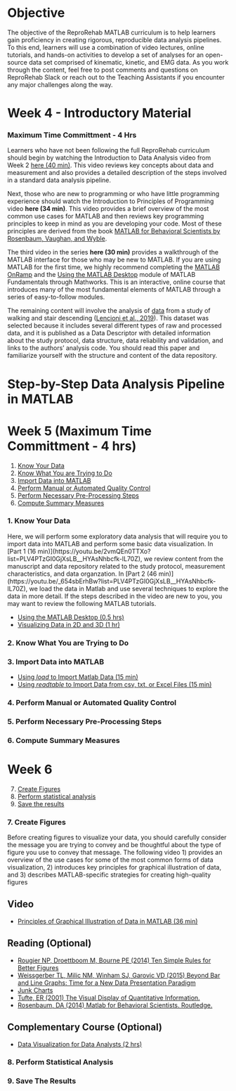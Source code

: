 # Objective
The objective of the ReproRehab MATLAB curriculum is to help learners gain proficiency in creating rigorous, reproducible data analysis pipelines. To this end, learners will use a combination of video lectures, online tutorials, and hands-on activities to develop a set of analyses for an open-source data set comprised of kinematic, kinetic, and EMG data. As you work through the content, feel free to post comments and questions on ReproRehab Slack or reach out to the Teaching Assistants if you encounter any major challenges along the way.

# Week 4 - Introductory Material 
### Maximum Time Committment - 4 Hrs
Learners who have not been following the full ReproRehab curriculum should begin by watching the Introduction to Data Analysis video from Week 2 [here (40 min)](https://www.youtube.com/watch?v=13IuiwPAPUY). This video reviews key concepts about data and measurement and also provides a detailed description of the steps involved in a standard data analysis pipeline. 

Next, those who are new to programming or who have little programming experience should watch the Introduction to Principles of Programming video **here (34 min)**. This video provides a brief overview of the most common use cases for MATLAB and then reviews key programming principles to keep in mind as you are developing your code. Most of these principles are derived from the book [MATLAB for Behavioral Scientists by Rosenbaum, Vaughan, and Wyble](https://www.mathworks.com/academia/books/matlab-for-behavioral-scientists-rosenbaum.html).

The third video in the series **here (30 min)** provides a walkthrough of the MATLAB interface for those who may be new to MATLAB. If you are using MATLAB for the first time, we highly recommend completing the [MATLAB OnRamp](https://matlabacademy.mathworks.com/details/matlab-onramp/gettingstarted) and the [Using the MATLAB Desktop](https://matlabacademy.mathworks.com/details/matlab-fundamentals/mlbe#module=2) module of MATLAB Fundamentals through Mathworks. This is an interactive, online course that introduces many of the most fundamental elements of MATLAB through a series of easy-to-follow modules. 

The remaining content will involve the analysis of [data](https://doi.org/10.6084/m9.figshare.c.4494755) from a study of walking and stair descending ([Lencioni et al., 2019](https://doi.org/10.1038/s41597-019-0323-z)). This dataset was selected because it includes several different types of raw and processed data, and it is published as a Data Descriptor with detailed information about the study protocol, data structure, data reliability and validation, and links to the authors’ analysis code. You should read this paper and familiarize yourself with the structure and content of the data repository.

# Step-by-Step Data Analysis Pipeline in MATLAB

# Week 5 (Maximum Time Committment - 4 hrs)
1. [Know Your Data](#know-your-data)
2. [Know What You are Trying to Do](#kwyattd)
3. [Import Data into MATLAB](#idim)
4. [Perform Manual or Automated Quality Control](#pmoaqc) 
5. [Perform Necessary Pre-Processing Steps](#pnps) 
6. [Compute Summary Measures](#csm) 

<h3 id="know-your-data">1. Know Your Data</h3>
Here, we will perform some exploratory data analysis that will require you to import data into MATLAB and perform some basic data visualization. In [Part 1 (16 min)](https://youtu.be/2vmQEn0TTXo?list=PLV4PTzGI0GjXsLB__HYAsNhbcfk-lL70Z), we review content from the manuscript and data repository related to the study protocol, measurement characteristics, and data organzation. In [Part 2 (46 min)](https://youtu.be/_654sbErhBw?list=PLV4PTzGI0GjXsLB__HYAsNhbcfk-lL70Z), we load the data in Matlab and use several techniques to explore the data in more detail. If the steps described in the video are new to you, you may want to review the following MATLAB tutorials. 

- [Using the MATLAB Desktop (0.5 hrs)](https://matlabacademy.mathworks.com/details/matlab-fundamentals/mlbe#module=2)
- [Visualizing Data in 2D and 3D (1 hr)](https://matlabacademy.mathworks.com/details/matlab-fundamentals/mlbe#module=6)

<h3 id="kwyattd">2. Know What You are Trying to Do</h3>
<h3 id="idim">3. Import Data into MATLAB </h3>

- [Using _load_ to Import Matlab Data (15 min)](https://www.mathworks.com/help/matlab/ref/load.html?searchHighlight=load&s_tid=srchtitle_load_1#d124e871871)
- [Using _readtable_ to Import Data from csv, txt, or Excel Files (15 min)](https://matlabacademy.mathworks.com/details/matlab-fundamentals/mlbe#module=9)

<h3 id="pmoaqc">4. Perform Manual or Automated Quality Control </h3>
<h3 id="pnps">5. Perform Necessary Pre-Processing Steps </h3>
<h3 id="csm">6. Compute Summary Measures </h3>

# Week 6
7. [Create Figures](#cf)
8. [Perform statistical analysis](#psa)
9. [Save the results](#str)

<h3 id="cf">7. Create Figures </h3>
Before creating figures to visualize your data, you should carefully consider the message you are trying to convey and be thoughtful about the type of figure you use to convey that message. The following video 1) provides an overview of the use cases for some of the most common forms of data visualization, 2) introduces key principles for graphical illustration of data, and 3) describes MATLAB-specific strategies for creating high-quality figures

## Video
- [Principles of Graphical Illustration of Data in MATLAB (36 min)](https://youtu.be/zBnza3SODw4?list=PLV4PTzGI0GjXsLB__HYAsNhbcfk-lL70Z)

## Reading (Optional)
- [Rougier NP, Droettboom M, Bourne PE (2014) Ten Simple Rules for Better Figures](https://journals.plos.org/ploscompbiol/article?id=10.1371/journal.pcbi.1003833) 
- [Weissgerber TL, Milic NM, Winham SJ, Garovic VD (2015) Beyond Bar and Line Graphs: Time for a New Data Presentation Paradigm](https://doi.org/10.1371/journal.pbio.1002128) 
- [Junk Charts](http://junkcharts.typepad.com/)
- [Tufte, ER (2001) The Visual Display of Quantitative Information.](https://www.amazon.com/Visual-Display-Quantitative-Information/dp/1930824130)
- [Rosenbaum, DA (2014) Matlab for Behavioral Scientists. Routledge.](https://www.mathworks.com/academia/books/matlab-for-behavioral-scientists-rosenbaum.html)

## Complementary Course (Optional)
- [Data Visualization for Data Analysts (2 hrs)](https://www.linkedin.com/learning/data-visualization-for-data-analysis-and-analytics)

<h3 id="psa">8. Perform Statistical Analysis </h3>
<h3 id="str">9. Save The Results </h3>






